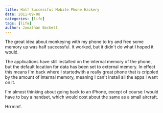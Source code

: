```yaml
---
title: Half Successful Mobile Phone Hackery
date: 2011-09-08
categories: [life]
tags: [life]
author: Jonathan Beckett
---
```


The great idea about monkeying with my phone to try and free some memory up was half successful. It worked, but it didn't do what I hoped it would.

The applications have still installed on the internal memory of the phone, but the default location for data has been set to external memory. In effect this means I'm back where I startedwith a really great phone that is crippled by the amount of internal memory, meaning I can't install all the apps I want on it.

I'm almost thinking about going back to an iPhone, except of course I would have to buy a handset, which would cost about the same as a small aircraft.

Hrrmmf.